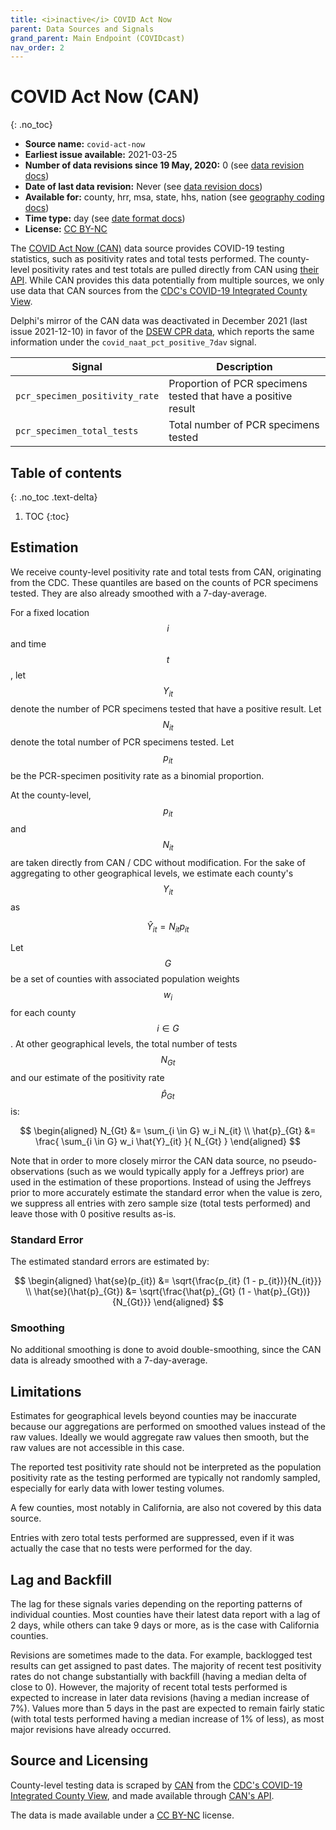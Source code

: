 ```yaml
---
title: <i>inactive</i> COVID Act Now
parent: Data Sources and Signals
grand_parent: Main Endpoint (COVIDcast)
nav_order: 2
---
```


# COVID Act Now (CAN)
{: .no_toc}

* **Source name:** `covid-act-now`
* **Earliest issue available:** 2021-03-25
* **Number of data revisions since 19 May, 2020:** 0 (see [data revision docs](../covidcast_changelog.md#covid-act-now))
* **Date of last data revision:** Never (see [data revision docs](../covidcast_changelog.md#covid-act-now))
* **Available for:** county, hrr, msa, state, hhs, nation (see [geography coding docs](../covidcast_geography.md))
* **Time type:** day (see [date format docs](../covidcast_times.md))
* **License:** [CC BY-NC](../covidcast_licensing.md#creative-commons-attribution-noncommercial)

The [COVID Act Now (CAN)](https://covidactnow.org/) data source provides COVID-19 testing statistics, such as positivity rates and total tests performed.
The county-level positivity rates and test totals are pulled directly from CAN using [their API](https://covidactnow.org/data-api).
While CAN provides this data potentially from multiple sources, we only use data that CAN sources from the
[CDC's COVID-19 Integrated County View](https://covid.cdc.gov/covid-data-tracker/#county-view).

Delphi's mirror of the CAN data was deactivated in December 2021 (last issue 2021-12-10) in favor of the [DSEW CPR data](./dsew-cpr.md), which reports the same information under the `covid_naat_pct_positive_7dav` signal.


| Signal                         | Description                                                    |
|--------------------------------|----------------------------------------------------------------|
| `pcr_specimen_positivity_rate` | Proportion of PCR specimens tested that have a positive result |
| `pcr_specimen_total_tests`     | Total number of PCR specimens tested                           |

## Table of contents
{: .no_toc .text-delta}

1. TOC
{:toc}

## Estimation

We receive county-level positivity rate and total tests from CAN, originating from the CDC.
These quantiles are based on the counts of PCR specimens tested.
They are also already smoothed with a 7-day-average.

For a fixed location $$i$$ and time $$t$$, let $$Y_{it}$$ denote the number of PCR specimens 
tested that have a positive result. Let $$N_{it}$$ denote the total number of PCR specimens tested.
Let $$p_{it}$$ be the PCR-specimen positivity rate as a binomial proportion.

At the county-level, $$p_{it}$$ and $$N_{it}$$ are taken directly from CAN / CDC without modification.
For the sake of aggregating to other geographical levels, we estimate each county's $$Y_{it}$$ as

$$
\hat{Y}_{it} =  N_{it} p_{it}
$$

Let $$G$$ be a set of counties with associated population weights $$w_i$$ for each county $$i \in G$$.
At other geographical levels, the total number of tests $$N_{Gt}$$ 
and our estimate of the positivity rate $$\hat{p}_{Gt}$$ is:

$$
\begin{aligned}
    N_{Gt} &= \sum_{i \in G} w_i N_{it} \\
    \hat{p}_{Gt} &= \frac{ \sum_{i \in G} w_i \hat{Y}_{it} }{ N_{Gt} }
\end{aligned}
$$

Note that in order to more closely mirror the CAN data source, no pseudo-observations
(such as we would typically apply for a Jeffreys prior)
are used in the estimation of these proportions. Instead of using the Jeffreys prior to
more accurately estimate the standard error when the value is zero, we suppress all
entries with zero sample size (total tests performed) and leave those with 0 positive results as-is.

### Standard Error

The estimated standard errors are estimated by:

$$
\begin{aligned}
    \hat{se}(p_{it}) &= \sqrt{\frac{p_{it} (1 - p_{it})}{N_{it}}} \\
    \hat{se}(\hat{p}_{Gt}) &= \sqrt{\frac{\hat{p}_{Gt} (1 - \hat{p}_{Gt})}{N_{Gt}}}
\end{aligned}
$$

### Smoothing

No additional smoothing is done to avoid double-smoothing, since the CAN data
is already smoothed with a 7-day-average.

## Limitations

Estimates for geographical levels beyond counties may be inaccurate because our aggregations
are performed on smoothed values instead of the raw values.
Ideally we would aggregate raw values
then smooth, but the raw values are not accessible in this case.

The reported test positivity rate should not be interpreted as the population positivity rate as
the testing performed are typically not randomly sampled, especially for early data 
with lower testing volumes.

A few counties, most notably in California, are also not covered by this data source.

Entries with zero total tests performed are suppressed, even if it was actually the case that
no tests were performed for the day.

## Lag and Backfill

The lag for these signals varies depending on the reporting patterns of individual counties.
Most counties have their latest data report with a lag of 2 days, while others can take 9 days 
or more, as is the case with California counties.

Revisions are sometimes made to the data. For example, backlogged test results can get assigned to past dates.
The majority of recent test positivity rates do not change substantially with backfill (having a median delta of close to 0).
However, the majority of recent total tests performed is expected to increase in later data revisions (having a median increase of 7%).
Values more than 5 days in the past are expected to remain fairly static (with total tests performed 
having a median increase of 1% of less), as most major revisions have already occurred.

## Source and Licensing

County-level testing data is scraped by [CAN](https://covidactnow.org/) from the
[CDC's COVID-19 Integrated County View](https://covid.cdc.gov/covid-data-tracker/#county-view),
and made available through [CAN's API](https://covidactnow.org/tools).

The data is made available under a [CC BY-NC](../covidcast_licensing.md#creative-commons-attribution-noncommercial) license.
